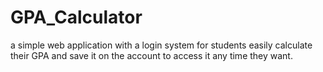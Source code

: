 # GPA_Calculator
a simple web application with a login system for students easily calculate their GPA and save it on the account to access it any time they want.
